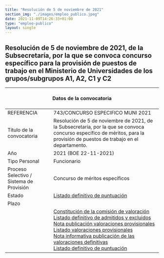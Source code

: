 ```yaml
---
title: "Resolución de 5 de noviembre de 2021"
section_img: "./images/empleo_publico.jpeg"
date: 2021-11-09T14:26:33+01:00
type: "empleo-publico"
layout: single
---
```

## Resolución de 5 de noviembre de 2021, de la Subsecretaría, por la que se convoca concurso específico para la provisión de puestos de trabajo en el Ministerio de Universidades de los grupos/subgrupos A1, A2, C1 y C2   

<section class="tabla_custom">
    <article>
      <div class="container cnt_xl">
        <div class="row">
          <div class="col-12 table-responsive">
            <table id="demTable" class="table">
				<thead>
					<tr>
                  <th colspan=2>
					<br><center>Datos de la convocatoria</center>&nbsp;</th>
                </tr>
              </thead>
              <tbody>
                <tr>
			<td>REFERENCIA</td>
			<td>743/CONCURSO ESPECIFICO MUNI 2021</td>
		</tr>
		<tr>
			<td>Título de la convocatoria</td>
			<td>Resolución de 5 de noviembre de 2021, de la Subsecretaría, por la que se convoca concurso específico de méritos, para la provisión de puestos de trabajo en el departamento.</td>
		</tr>
		<tr>
			<td>Año</td>
			<td>2021 (BOE 22-11-2021)</td>
		</tr>
		<tr>
			<td>Tipo Personal</td>
			<td>	Funcionario</td>
		</tr>
<tr>
			<td>Proceso Selectivo / Sistema de Provisión</td>
			<td>Concurso de méritos específicos</td>
</tr>
<tr>
			<td>Estado</td>
			<td><a href="{{<siteurl>}}documentos/pdf/LISTADO_DEFINITIVO_PUNTUACION.pdf" target="_blank">Listado definitivo de puntuación <i class='fas fa-external-link-alt'></i></a></td>
		</tr>
<tr>
			<td>Plazo</td>
			<td></td>
		</tr>
<tr>
			<td></td>
			<td>	
<a href="{{<siteurl>}}documentos/pdf/constitucion_comision_07.01.22_firmado.pdf" target="_blank">Constitución de la comisión de valoración <i class='fas fa-external-link-alt'></i></a><br>
<a href="{{<siteurl>}}documentos/pdf/LISTADO_DEFINITIVO_ADMITIDOS-EXCLUIDOS.pdf" target="_blank">Listado definitivo de admitidos y excluidos <i class='fas fa-external-link-alt'></i></a><br>
<a href="{{<siteurl>}}documentos/pdf/NI_desistimiento_31_01_2022.pdf" target="_blank">Nota publicación valoraciones provisionales <i class='fas fa-external-link-alt'></i></a><br>
<a href="{{<siteurl>}}documentos/pdf/LISTADO_valoraciones_provisionales_SF.pdf" target="_blank">Listado valoraciones provisionales <i class='fas fa-external-link-alt'></i></a><br>
<a href="{{<siteurl>}}documentos/pdf/report_NI_publicacion_listado_valoraciones_definitivas.pdf" target="_blank">Nota informativa publicación de las valoraciones definitivas <i class='fas fa-external-link-alt'></i></a><br>
<a href="{{<siteurl>}}documentos/pdf//LISTADO_DEFINITIVO_PUNTUACION.pdf" target="_blank">Listado definitivo de puntuación <i class='fas fa-external-link-alt'></i></a><br>
</td>
		</tr>
            </table>
          </div>
        </div>
      </div>
    </article>
  </section>